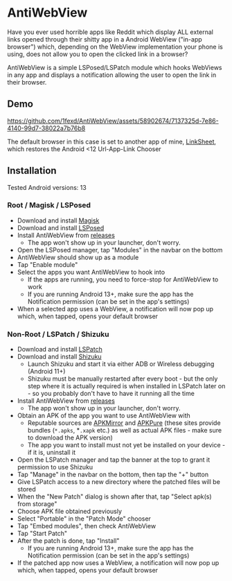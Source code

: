 # AntiWebView

Have you ever used horrible apps like Reddit which display ALL external links opened through their
shitty app in a Android WebView ("in-app browser") which, depending on the WebView implementation your phone is using, does not allow you to open the clicked link
in a browser?

AntiWebView is a simple LSPosed/LSPatch module which hooks WebViews in any app and displays a
notification allowing the user to open the link in their browser.

## Demo


https://github.com/1fexd/AntiWebView/assets/58902674/7137325d-7e86-4140-99d7-38022a7b76b8


The default browser in this case is set to another app of
mine, [LinkSheet](https://github.com/1fexd/LinkSheet), which restores the Android <12 Url-App-Link
Chooser

## Installation

Tested Android versions: 13

### Root / Magisk / LSPosed

* Download and install [Magisk](https://github.com/topjohnwu/Magisk)
* Download and install [LSPosed](https://github.com/LSPosed/LSPosed)
* Install AntiWebView from [releases](https://github.com/1fexd/AntiWebView/releases)
    * The app won't show up in your launcher, don't worry.
* Open the LSPosed manager, tap "Modules" in the navbar on the bottom
* AntiWebView should show up as a module
* Tap "Enable module"
* Select the apps you want AntiWebView to hook into
    * If the apps are running, you need to force-stop for AntiWebView to work
    * If you are running Android 13+, make sure the app has the Notification permission (can be set
      in the app's settings)
* When a selected app uses a WebView, a notification will now pop up which, when tapped, opens your
  default browser

### Non-Root / LSPatch / Shizuku

* Download and install [LSPatch](https://github.com/LSPosed/LSPatch)
* Download and install [Shizuku](https://github.com/RikkaApps/Shizuku)
    * Launch Shizuku and start it via either ADB or Wireless debugging (Android 11+)
    * Shizuku must be manually restarted after every boot - but the only step where it is actually
      required is when installed in LSPatch later on - so you probably don't have to have it running
      all the time
* Install AntiWebView from [releases](https://github.com/1fexd/AntiWebView/releases)
    * The app won't show up in your launcher, don't worry.
* Obtain an APK of the app you want to use AntiWebView with
    * Reputable sources are [APKMirror](https://apkmirror.com) and [APKPure](https://apkpure.com) (these sites
      provide bundles (`*.apks`, *`.xapk` etc.) as well as actual APK files - make sure to download
      the APK version)
    * The app you want to install must not yet be installed on your device - if it is, uninstall it
* Open the LSPatch manager and tap the banner at the top to grant it permission to use Shizuku
* Tap "Manage" in the navbar on the bottom, then tap the "+" button
* Give LSPatch access to a new directory where the patched files will be stored
* When the "New Patch" dialog is shown after that, tap "Select apk(s) from storage"
* Choose APK file obtained previously
* Select "Portable" in the "Patch Mode" chooser
* Tap "Embed modules", then check AntiWebView
* Tap "Start Patch"
* After the patch is done, tap "Install"
    * If you are running Android 13+, make sure the app has the Notification permission (can be set
      in the app's settings)
* If the patched app now uses a WebView, a notification will now pop up which, when tapped, opens
  your default browser
